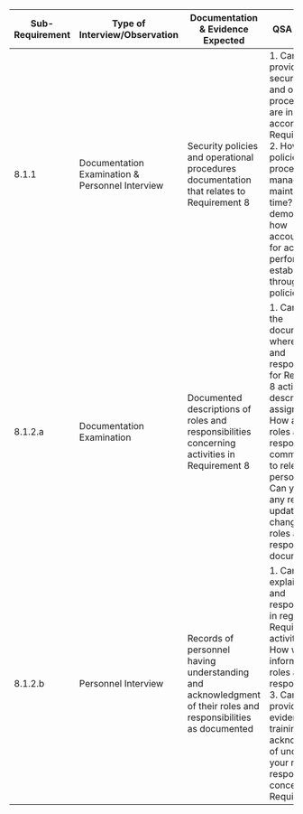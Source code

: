 
| Sub-Requirement | Type of Interview/Observation                   | Documentation & Evidence Expected                                                                              | QSA Questions                                                                                                                                                                                                                                                                                                   |
| --------------- | ----------------------------------------------- | -------------------------------------------------------------------------------------------------------------- | --------------------------------------------------------------------------------------------------------------------------------------------------------------------------------------------------------------------------------------------------------------------------------------------------------------- |
| 8.1.1           | Documentation Examination & Personnel Interview | Security policies and operational procedures documentation that relates to Requirement 8                       | 1. Can you provide the security policies and operational procedures that are in accordance with Requirement 8? 2. How are these policies and procedures managed and maintained over time? 3. Can you demonstrate how accountability for actions performed is established through these policies?                |
| 8.1.2.a         | Documentation Examination                       | Documented descriptions of roles and responsibilities concerning activities in Requirement 8                   | 1. Can you show the documentation where the roles and responsibilities for Requirement 8 activities are described and assigned? 2. How are these roles and responsibilities communicated to relevant personnel? 3. Can you identify any recent updates or changes to the roles and responsibilities documented? |
| 8.1.2.b         | Personnel Interview                             | Records of personnel having understanding and acknowledgment of their roles and responsibilities as documented | 1. Can you explain your role and responsibilities in regards to Requirement 8 activities? 2. How were you informed of your roles and responsibilities? 3. Can you provide any evidence of training or acknowledgment of understanding your roles and responsibilities concerning Requirement 8?                 |
